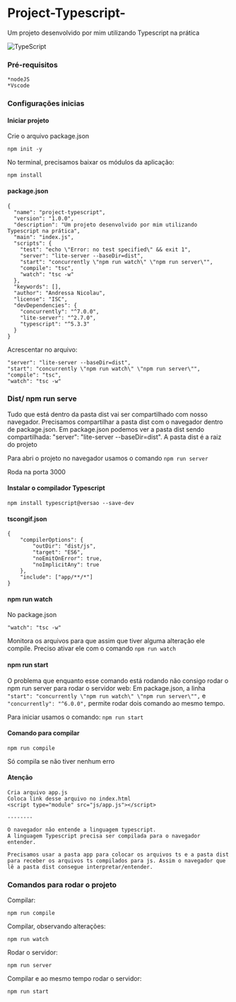 # Project-Typescript-
Um projeto desenvolvido por mim utilizando Typescript na prática

![TypeScript](https://img.shields.io/badge/TypeScript-007ACC?style=for-the-badge&logo=typescript&logoColor=white)

### Pré-requisitos

    *nodeJS
    *Vscode

### Configurações inicias

#### Iniciar projeto

Crie o arquivo package.json

`npm init -y`

No terminal, precisamos baixar os módulos da aplicação:

`npm install`

#### package.json
```
{
  "name": "project-typescript",
  "version": "1.0.0",
  "description": "Um projeto desenvolvido por mim utilizando Typescript na prática",
  "main": "index.js",
  "scripts": {
    "test": "echo \"Error: no test specified\" && exit 1",
    "server": "lite-server --baseDir=dist",
    "start": "concurrently \"npm run watch\" \"npm run server\"",
    "compile": "tsc",
    "watch": "tsc -w"
  },
  "keywords": [],
  "author": "Andressa Nicolau",
  "license": "ISC",
  "devDependencies": {
    "concurrently": "^7.0.0",
    "lite-server": "^2.7.0",
    "typescript": "^5.3.3"  
  }
}
```

Acrescentar no arquivo:
```
"server": "lite-server --baseDir=dist",
"start": "concurrently \"npm run watch\" \"npm run server\"",
"compile": "tsc",
"watch": "tsc -w"
```

### Dist/ npm run serve

Tudo que está dentro da pasta dist vai ser compartilhado com nosso navegador.
Precisamos compartilhar a pasta dist com o navegador dentro de package.json.
Em package.json podemos ver a pasta dist sendo compartilhada: "server": "lite-server --baseDir=dist".
A pasta dist é a raiz do projeto 

Para abri o projeto no navegador usamos o comando
`npm run server`

Roda na porta 3000

#### Instalar o compilador Typescript

`npm install typescript@versao --save-dev`

#### tscongif.json

    {
        "compilerOptions": {
            "outDir": "dist/js",
            "target": "ES6",
            "noEmitOnError": true,
            "noImplicitAny": true
        },
        "include": ["app/**/*"]
    }

#### npm run watch

No package.json 

`"watch": "tsc -w"`

Monitora os arquivos para que assim que tiver alguma alteração ele compile. Preciso ativar ele com o comando `npm run watch`

#### npm run start

O problema que enquanto esse comando está rodando não consigo rodar o npm run server para rodar o servidor web: Em package.json, a linha `"start": "concurrently \"npm run watch\" \"npm run server\"",` e `"concurrently": "^6.0.0",` permite rodar dois comando ao mesmo tempo. 

Para iniciar usamos o comando: `npm run start`

#### Comando para compilar

`npm run compile`

Só compila se não tiver nenhum erro

#### Atenção

    Cria arquivo app.js
    Coloca link desse arquivo no index.html
    <script type="module" src="js/app.js"></script>

    --------

    O navegador não entende a linguagem typescript.
    A linguagem Typescript precisa ser compilada para o navegador entender.

    Precisamos usar a pasta app para colocar os arquivos ts e a pasta dist para receber os arquivos ts compilados para js. Assim o navegador que lê a pasta dist consegue interpretar/entender.

### Comandos para rodar o projeto

Compilar:

`npm run compile`

Compilar, observando alterações:

`npm run watch`

Rodar o servidor:

`npm run server`

Compilar e ao mesmo tempo rodar o servidor:

`npm run start`







